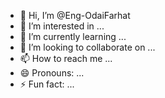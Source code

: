 - 👋 Hi, I’m @Eng-OdaiFarhat
- 👀 I’m interested in ...
- 🌱 I’m currently learning ...
- 💞️ I’m looking to collaborate on ...
- 📫 How to reach me ...
- 😄 Pronouns: ...
- ⚡ Fun fact: ...

<!---
Eng-OdaiFarhat/Eng-OdaiFarhat is a ✨ special ✨ repository because its `README.md` (this file) appears on your GitHub profile.
You can click the Preview link to take a look at your changes.
--->
